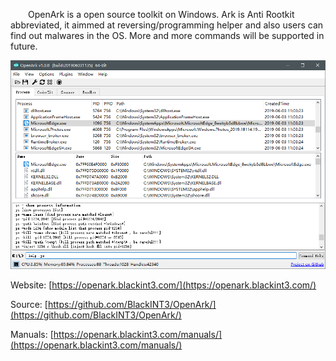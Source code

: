 &emsp;&emsp;OpenArk is a open source toolkit on Windows. Ark is Anti Rootkit abbreviated, it aimmed at reversing/programming helper and also users can find out malwares in the OS. More and more commands will be supported in future.

![](preview.png)

Website: [https://openark.blackint3.com/](https://openark.blackint3.com/)
 
Source: [https://github.com/BlackINT3/OpenArk/](https://github.com/BlackINT3/OpenArk/)

Manuals: [https://openark.blackint3.com/manuals/](https://openark.blackint3.com/manuals/)

